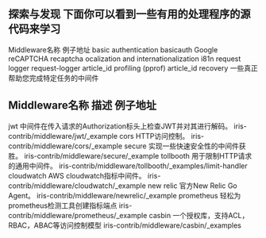

## 探索与发现 下面你可以看到一些有用的处理程序的源代码来学习

Middleware名称	例子地址
basic authentication	basicauth
Google reCAPTCHA	recaptcha
ocalization and internationalization	i81n
request logger	request-logger
article_id	profiling (pprof)
article_id	recovery
一些真正帮助您完成特定任务的中间件

## Middleware名称	描述	例子地址

jwt	中间件在传入请求的Authorization标头上检查JWT并对其进行解码。	iris-contrib/middleware/jwt/_example
cors	HTTP访问控制。	iris-contrib/middleware/cors/_example
secure	实现一些快速安全性的中间件获胜。	iris-contrib/middleware/secure/_example
tollbooth	用于限制HTTP请求的通用中间件。	iris-contrib/middleware/tollbooth/_examples/limit-handler
cloudwatch	AWS cloudwatch指标中间件。	iris-contrib/middleware/cloudwatch/_example
new relic	官方New Relic Go Agent。	iris-contrib/middleware/newrelic/_example
prometheus	轻松为prometheus检测工具创建指标端点	iris-contrib/middleware/prometheus/_example
casbin	一个授权库，支持ACL，RBAC，ABAC等访问控制模型	iris-contrib/middleware/casbin/_examples